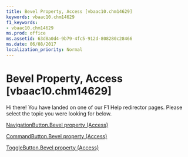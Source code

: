 ```yaml
---
title: Bevel Property, Access [vbaac10.chm14629]
keywords: vbaac10.chm14629
f1_keywords:
- vbaac10.chm14629
ms.prod: office
ms.assetid: 63d8a0d4-9b79-4fc5-912d-808280c28466
ms.date: 06/08/2017
localization_priority: Normal
---
```



# Bevel Property, Access [vbaac10.chm14629]

Hi there! You have landed on one of our F1 Help redirector pages. Please select the topic you were looking for below.

[NavigationButton.Bevel property (Access)](http://msdn.microsoft.com/library/199de5f0-71b1-7fc5-ff40-c4c76229e07c%28Office.15%29.aspx)

[CommandButton.Bevel property (Access)](http://msdn.microsoft.com/library/b9bd9082-75b3-e249-a477-ce402bff1e43%28Office.15%29.aspx)

[ToggleButton.Bevel property (Access)](http://msdn.microsoft.com/library/91cfaa50-944b-23c0-2e3b-d8b8a1cb1e34%28Office.15%29.aspx)

